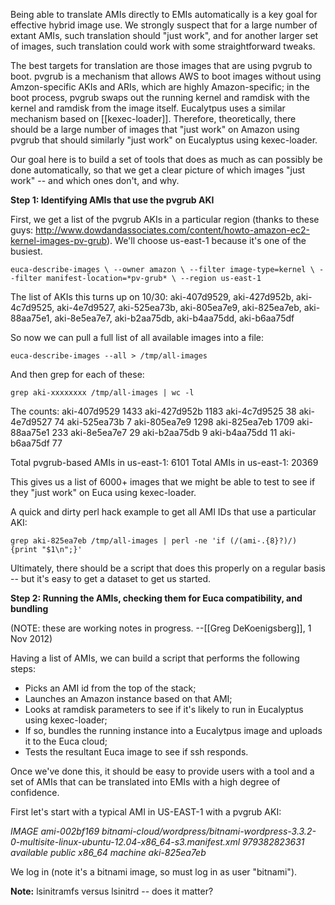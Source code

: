 Being able to translate AMIs directly to EMIs automatically is a key goal for effective hybrid image use.  We strongly suspect that for a large number of extant AMIs, such translation should "just work", and for another larger set of images, such translation could work with some straightforward tweaks.

The best targets for translation are those images that are using pvgrub to boot.  pvgrub is a mechanism that allows AWS to boot images without using Amzon-specific AKIs and ARIs, which are highly Amazon-specific; in the boot process, pvgrub swaps out the running kernel and ramdisk with the kernel and ramdisk from the image itself.  Eucalytpus uses a similar mechanism based on [[kexec-loader]].  Therefore, theoretically, there should be a large number of images that "just work" on Amazon using pvgrub that should similarly "just work" on Eucalyptus using kexec-loader.

Our goal here is to build a set of tools that does as much as can possibly be done automatically, so that we get a clear picture of which images "just work" -- and which ones don't, and why.

**Step 1: Identifying AMIs that use the pvgrub AKI**

First, we get a list of the pvgrub AKIs in a particular region (thanks to these guys: http://www.dowdandassociates.com/content/howto-amazon-ec2-kernel-images-pv-grub).  We'll choose us-east-1 because it's one of the busiest.

`euca-describe-images \
--owner amazon \
--filter image-type=kernel \
--filter manifest-location=*pv-grub* \
--region us-east-1`

The list of AKIs this turns up on 10/30: aki-407d9529, aki-427d952b, aki-4c7d9525, aki-4e7d9527, aki-525ea73b, aki-805ea7e9, aki-825ea7eb, aki-88aa75e1, aki-8e5ea7e7, aki-b2aa75db, aki-b4aa75dd, aki-b6aa75df

So now we can pull a full list of all available images into a file:

`euca-describe-images --all > /tmp/all-images`

And then grep for each of these:

`grep aki-xxxxxxxx /tmp/all-images | wc -l`

The counts:
aki-407d9529 1433
aki-427d952b 1183
aki-4c7d9525 38
aki-4e7d9527 74
aki-525ea73b 7
aki-805ea7e9 1298
aki-825ea7eb 1709
aki-88aa75e1 233
aki-8e5ea7e7 29
aki-b2aa75db 9
aki-b4aa75dd 11
aki-b6aa75df 77

Total pvgrub-based AMIs in us-east-1: 6101
Total AMIs in us-east-1: 20369 

This gives us a list of 6000+ images that we might be able to test to see if they "just work" on Euca using kexec-loader.

A quick and dirty perl hack example to get all AMI IDs that use a particular AKI:

`grep aki-825ea7eb /tmp/all-images | perl -ne 'if (/(ami-.{8}?)/) {print "$1\n";}'`

Ultimately, there should be a script that does this properly on a regular basis -- but it's easy to get a dataset to get us started.

**Step 2: Running the AMIs, checking them for Euca compatibility, and bundling** 

(NOTE: these are working notes in progress. --[[Greg DeKoenigsberg]], 1 Nov 2012)

Having a list of AMIs, we can build a script that performs the following steps:

* Picks an AMI id from the top of the stack;
* Launches an Amazon instance based on that AMI;
* Looks at ramdisk parameters to see if it's likely to run in Eucalyptus using kexec-loader;
* If so, bundles the running instance into a Eucalytpus image and uploads it to the Euca cloud;
* Tests the resultant Euca image to see if ssh responds.

Once we've done this, it should be easy to provide users with a tool and a set of AMIs that can be
translated into EMIs with a high degree of confidence.

First let's start with a typical AMI in US-EAST-1 with a pvgrub AKI:

*IMAGE   ami-002bf169    bitnami-cloud/wordpress/bitnami-wordpress-3.3.2-0-multisite-linux-ubuntu-12.04-x86_64-s3.manifest.xml   979382823631    available       public          x86_64  machine aki-825ea7eb*

We log in (note it's a bitnami image, so must log in as user "bitnami").

**Note:** lsinitramfs versus lsinitrd -- does it matter?

